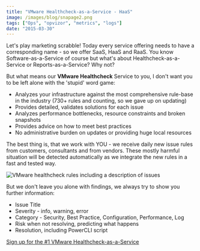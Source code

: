 ```yaml
---
title: "VMware Healthcheck-as-a-Service - HaaS"
image: /images/blog/snapage2.png
tags: ["Ops", "opvizor", "metrics", "logs"]
date: "2015-03-30"
---
```


Let's play marketing scrabble! Today every service offering needs to have a corresponding name - so we offer SaaS, HaaS and RaaS. You know Software-as-a-Service of course but what's about Healthcheck-as-a-Service or Reports-as-a-Service? Why not?

But what means our **VMware Healthcheck** Service to you, I don't want you to be left alone with the 'stupid' word game:

- Analyzes your infrastructure against the most comprehensive rule-base in the industry (730+ rules and counting, so we gave up on updating)
- Provides detailed, validates solutions for each issue
- Analyzes performance bottlenecks, resource constraints and broken snapshots
- Provides advice on how to meet best practices
- No administrative burden on updates or providing huge local resources

The best thing is, that we work with YOU - we receive daily new issue rules from customers, consultants and from vendors. These mostly harmful situation will be detected automatically as we integrate the new rules in a fast and tested way.

![VMware healthcheck rules including a description of issues](/images/blog/snapage2.png)

But we don't leave you alone with findings, we always try to show you further information:

- Issue Title
- Severity - info, warning, error
- Category - Security, Best Practice, Configuration, Performance, Log
- Risk when not resolving, predicting what happens
- Resolution, including PowerCLI script

[Sign up for the #1 VMware Healthcheck-as-a-Service](https://www.opvizor.com/register/ "Register – Sign up for the #1 VMware Healthcheck-as-a-Service")
